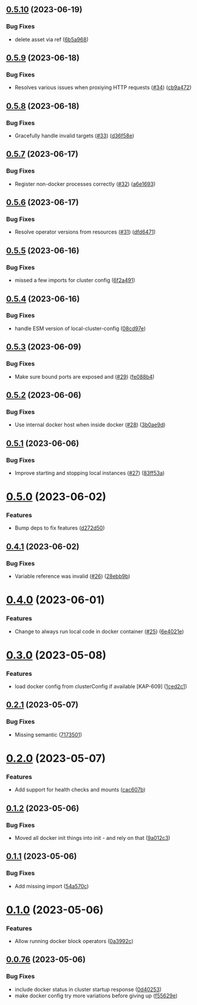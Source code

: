## [0.5.10](https://github.com/kapetacom/local-cluster-service/compare/v0.5.9...v0.5.10) (2023-06-19)


### Bug Fixes

* delete asset via ref ([6b5a968](https://github.com/kapetacom/local-cluster-service/commit/6b5a968a029753baea3a651a0538468086cda665))

## [0.5.9](https://github.com/kapetacom/local-cluster-service/compare/v0.5.8...v0.5.9) (2023-06-18)


### Bug Fixes

* Resolves various issues when proxiying HTTP requests ([#34](https://github.com/kapetacom/local-cluster-service/issues/34)) ([cb9a472](https://github.com/kapetacom/local-cluster-service/commit/cb9a472e560412a85cea20a1dc9083826797ac95))

## [0.5.8](https://github.com/kapetacom/local-cluster-service/compare/v0.5.7...v0.5.8) (2023-06-18)


### Bug Fixes

* Gracefully handle invalid targets ([#33](https://github.com/kapetacom/local-cluster-service/issues/33)) ([d36f58e](https://github.com/kapetacom/local-cluster-service/commit/d36f58e0e7486c36e7ce4fa6ea58fb17b683511e))

## [0.5.7](https://github.com/kapetacom/local-cluster-service/compare/v0.5.6...v0.5.7) (2023-06-17)


### Bug Fixes

* Register non-docker processes correctly ([#32](https://github.com/kapetacom/local-cluster-service/issues/32)) ([a6e1693](https://github.com/kapetacom/local-cluster-service/commit/a6e1693c32df233f1a16dd406ac0008f07fb3a1d))

## [0.5.6](https://github.com/kapetacom/local-cluster-service/compare/v0.5.5...v0.5.6) (2023-06-17)


### Bug Fixes

* Resolve operator versions from resources ([#31](https://github.com/kapetacom/local-cluster-service/issues/31)) ([dfd6471](https://github.com/kapetacom/local-cluster-service/commit/dfd647118ffdb5544d87743543152efd124d3310))

## [0.5.5](https://github.com/kapetacom/local-cluster-service/compare/v0.5.4...v0.5.5) (2023-06-16)


### Bug Fixes

* missed a few imports for cluster config ([6f2a491](https://github.com/kapetacom/local-cluster-service/commit/6f2a4919e2d100d2ae20a346d202eb2477282077))

## [0.5.4](https://github.com/kapetacom/local-cluster-service/compare/v0.5.3...v0.5.4) (2023-06-16)


### Bug Fixes

* handle ESM version of local-cluster-config ([08cd97e](https://github.com/kapetacom/local-cluster-service/commit/08cd97e4fa04d666105809b92c267953cf3d646b))

## [0.5.3](https://github.com/kapetacom/local-cluster-service/compare/v0.5.2...v0.5.3) (2023-06-09)


### Bug Fixes

* Make sure bound ports are exposed and ([#29](https://github.com/kapetacom/local-cluster-service/issues/29)) ([fe088b4](https://github.com/kapetacom/local-cluster-service/commit/fe088b424fa159ca1d04e721ace4558a778c5dcd))

## [0.5.2](https://github.com/kapetacom/local-cluster-service/compare/v0.5.1...v0.5.2) (2023-06-06)


### Bug Fixes

* Use internal docker host when inside docker ([#28](https://github.com/kapetacom/local-cluster-service/issues/28)) ([3b0ae9d](https://github.com/kapetacom/local-cluster-service/commit/3b0ae9d7612ae54b38ec8e39f632932f8543206e))

## [0.5.1](https://github.com/kapetacom/local-cluster-service/compare/v0.5.0...v0.5.1) (2023-06-06)


### Bug Fixes

* Improve starting and stopping local instances ([#27](https://github.com/kapetacom/local-cluster-service/issues/27)) ([83ff53a](https://github.com/kapetacom/local-cluster-service/commit/83ff53a31e98aa8984ff6a9a1e80ddb94653ce18))

# [0.5.0](https://github.com/kapetacom/local-cluster-service/compare/v0.4.1...v0.5.0) (2023-06-02)


### Features

* Bump deps to fix features ([d272d50](https://github.com/kapetacom/local-cluster-service/commit/d272d50e99efe6f0fc416266587a35e81aa474d1))

## [0.4.1](https://github.com/kapetacom/local-cluster-service/compare/v0.4.0...v0.4.1) (2023-06-02)


### Bug Fixes

* Variable reference was invalid ([#26](https://github.com/kapetacom/local-cluster-service/issues/26)) ([28ebb9b](https://github.com/kapetacom/local-cluster-service/commit/28ebb9b3c4d4099978fc1b5b4ca9cebfd148a941))

# [0.4.0](https://github.com/kapetacom/local-cluster-service/compare/v0.3.0...v0.4.0) (2023-06-01)


### Features

* Change to always run local code in docker container ([#25](https://github.com/kapetacom/local-cluster-service/issues/25)) ([6e4021e](https://github.com/kapetacom/local-cluster-service/commit/6e4021e67968467555f1043f2972fc7a877aa3b7))

# [0.3.0](https://github.com/kapetacom/local-cluster-service/compare/v0.2.1...v0.3.0) (2023-05-08)


### Features

* load docker config from clusterConfig if available [KAP-609] ([1ced2c1](https://github.com/kapetacom/local-cluster-service/commit/1ced2c1ed2f72bf3331e558ee2c685385c89ab1f))

## [0.2.1](https://github.com/kapetacom/local-cluster-service/compare/v0.2.0...v0.2.1) (2023-05-07)


### Bug Fixes

* Missing semantic ([7173501](https://github.com/kapetacom/local-cluster-service/commit/7173501faf2a15caa373ef2f89c6e718deaa06f1))

# [0.2.0](https://github.com/kapetacom/local-cluster-service/compare/v0.1.2...v0.2.0) (2023-05-07)


### Features

* Add support for health checks and mounts ([cac607b](https://github.com/kapetacom/local-cluster-service/commit/cac607bc8b592e27c8b6c2ff09476f90b2e4c3f3))

## [0.1.2](https://github.com/kapetacom/local-cluster-service/compare/v0.1.1...v0.1.2) (2023-05-06)


### Bug Fixes

* Moved all docker init things into init - and rely on that ([9a012c3](https://github.com/kapetacom/local-cluster-service/commit/9a012c3a40a6b4e4ef55757a4b8454d48bd3987c))

## [0.1.1](https://github.com/kapetacom/local-cluster-service/compare/v0.1.0...v0.1.1) (2023-05-06)


### Bug Fixes

* Add missing import ([54a570c](https://github.com/kapetacom/local-cluster-service/commit/54a570c8c0746ae014fbf9411c85dbf255bf8cea))

# [0.1.0](https://github.com/kapetacom/local-cluster-service/compare/v0.0.76...v0.1.0) (2023-05-06)


### Features

* Allow running docker block operators ([0a3992c](https://github.com/kapetacom/local-cluster-service/commit/0a3992c359a119a623ed7d0423e6f7ad814aa8d3))

## [0.0.76](https://github.com/kapetacom/local-cluster-service/compare/v0.0.75...v0.0.76) (2023-05-06)


### Bug Fixes

* include docker status in cluster startup response ([0d40253](https://github.com/kapetacom/local-cluster-service/commit/0d402535b7b936fa4f4f480147d8f3103249a6f8))
* make docker config try more variations before giving up ([f55629e](https://github.com/kapetacom/local-cluster-service/commit/f55629ed3f7167ec7b6810ec16ae6d8068722863))
